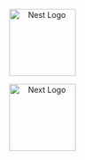 <p align="center">
  <a href="https://nestjs.com/" target="blank"><img src="https://nestjs.com/img/logo-small.svg" width="120" alt="Nest Logo" /></a>
</p>
<p align="center">
  <a href="https://nextjs.com/" target="blank"><img src="https://d2nir1j4sou8ez.cloudfront.net/wp-content/uploads/2021/12/nextjs-boilerplate-logo.png" width="120" alt="Next Logo" /></a>
</p>
